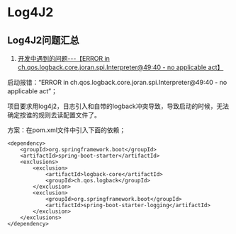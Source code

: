 # Log4J2
## Log4J2问题汇总

1. [开发中遇到的问题---【ERROR in ch.qos.logback.core.joran.spi.Interpreter@49:40 - no applicable act】](https://www.cnblogs.com/hujunwei/p/12581687.html)

启动报错：“ERROR in ch.qos.logback.core.joran.spi.Interpreter@49:40 - no applicable act”；

项目要求用log4j2，日志引入和自带的logback冲突导致，导致启动的时候，无法确定按谁的规则去读配置文件了。

方案：在pom.xml文件中引入下面的依赖；

```
<dependency>
    <groupId>org.springframework.boot</groupId>
    <artifactId>spring-boot-starter</artifactId>
    <exclusions>
        <exclusion>
            <artifactId>logback-core</artifactId>
            <groupId>ch.qos.logback</groupId>
        </exclusion>
        <exclusion>
            <groupId>org.springframework.boot</groupId>
            <artifactId>spring-boot-starter-logging</artifactId>
        </exclusion>
    </exclusions>
</dependency>
```

